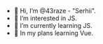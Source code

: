 - 👋 Hi, I’m @43raze - "Serhii".
- 👀 I’m interested in JS.
- 📗 I’m currently learning JS.
- 📙 In my plans learning Vue.
